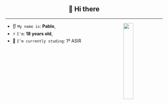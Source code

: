 <h2 align="center">👋 Hi there</h2>

<hr/>

<img align='right' src='https://octodex.github.com/images/spidertocat.png' width='25%'>  

* 👂 `My name is`: **Pablo**,
* ⚡ `I'm`: **18 years old**,
* 🔭 `I’m currently studing`: 1º ASIR

